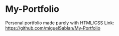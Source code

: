 # My-Portfolio

Personal portfolio made purely with HTML/CSS
Link: https://github.com/miguelSablan/My-Portfolio
